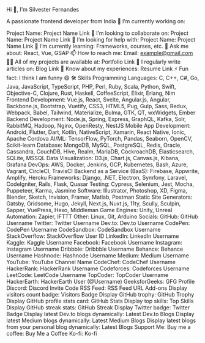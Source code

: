 Hi 👋, I'm Silvester Fernandes

A passionate frontend developer from India
🔭 I’m currently working on:

Project Name: Project Name Link
👯 I’m looking to collaborate on:
Project Name: Project Name Link
🤝 I’m looking for help with:
Project Name: Project Name Link
🌱 I’m currently learning:
Frameworks, courses, etc.
💬 Ask me about:
React, Vue, GSAP
📫 How to reach me:
Email: example@gmail.com
👨‍💻 All of my projects are available at:
Portfolio Link
📝 I regularly write articles on:
Blog Link
📄 Know about my experiences:
Resume Link
⚡ Fun fact:
I think I am funny 😄
🛠️ Skills
Programming Languages:
C, C++, C#, Go, Java, JavaScript, TypeScript, PHP, Perl, Ruby, Scala, Python, Swift, Objective-C, Clojure, Rust, Haskell, CoffeeScript, Elixir, Erlang, Nim
Frontend Development:
Vue.js, React, Svelte, Angular.js, Angular, Backbone.js, Bootstrap, Vuetify, CSS3, HTML5, Pug, Gulp, Sass, Redux, Webpack, Babel, Tailwind, Materialize, Bulma, GTK, QT, wxWidgets, Ember
Backend Development:
Node.js, Spring, Express, GraphQL, Kafka, Solr, RabbitMQ, Hadoop, Nginx, OpenResty, NestJS
Mobile App Development:
Android, Flutter, Dart, Kotlin, NativeScript, Xamarin, React Native, Ionic, Apache Cordova
AI/ML:
TensorFlow, PyTorch, Pandas, Seaborn, OpenCV, Scikit-learn
Database:
MongoDB, MySQL, PostgreSQL, Redis, Oracle, Cassandra, CouchDB, Hive, Realm, MariaDB, CockroachDB, Elasticsearch, SQLite, MSSQL
Data Visualization:
D3.js, Chart.js, Canvas.js, Kibana, Grafana
DevOps:
AWS, Docker, Jenkins, GCP, Kubernetes, Bash, Azure, Vagrant, CircleCI, TravisCI
Backend as a Service (BaaS):
Firebase, Appwrite, Amplify, Heroku
Frameworks:
Django, .NET, Electron, Symfony, Laravel, CodeIgniter, Rails, Flask, Quasar
Testing:
Cypress, Selenium, Jest, Mocha, Puppeteer, Karma, Jasmine
Software:
Illustrator, Photoshop, XD, Figma, Blender, Sketch, Invision, Framer, Matlab, Postman
Static Site Generators:
Gatsby, Gridsome, Hugo, Jekyll, Next.js, Nuxt.js, 11ty, Scully, Sculpin, Sapper, VuePress, Hexo, Middleman
Game Engines:
Unity, Unreal
Automation:
Zapier, IFTTT
Other:
Linux, Git, Arduino
Socials:
GitHub: GitHub Username
Twitter: Twitter Username
Dev.to: Dev.to Username
CodePen: CodePen Username
CodeSandbox: CodeSandbox Username
StackOverflow: StackOverflow User ID
LinkedIn: LinkedIn Username
Kaggle: Kaggle Username
Facebook: Facebook Username
Instagram: Instagram Username
Dribbble: Dribbble Username
Behance: Behance Username
Hashnode: Hashnode Username
Medium: Medium Username
YouTube: YouTube Channel Name
CodeChef: CodeChef Username
HackerRank: HackerRank Username
Codeforces: Codeforces Username
LeetCode: LeetCode Username
TopCoder: TopCoder Username
HackerEarth: HackerEarth User (@Username)
GeeksforGeeks: GFG Profile
Discord: Discord Invite Code
RSS Feed: RSS Feed URL
Add-ons
Display visitors count badge: Visitors Badge
Display GitHub trophy: GitHub Trophy
Display GitHub profile stats card: GitHub Stats
Display top skills: Top Skills
Display GitHub streak stats: GitHub Streak
Display Twitter badge: Twitter Badge
Display latest Dev.to blogs dynamically: Latest Dev.to Blogs
Display latest Medium blogs dynamically: Latest Medium Blogs
Display latest blogs from your personal blog dynamically: Latest Blogs
Support Me:
Buy me a coffee: Buy Me a Coffee
Ko-fi: Ko-fi
